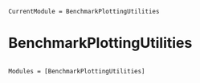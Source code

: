 ```@meta
CurrentModule = BenchmarkPlottingUtilities
```

# BenchmarkPlottingUtilities

```@index
```

```@autodocs
Modules = [BenchmarkPlottingUtilities]
```
